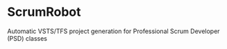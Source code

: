 ScrumRobot
==========

Automatic VSTS/TFS project generation for Professional Scrum Developer (PSD) classes
